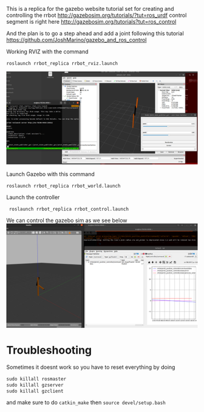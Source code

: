 This is a replica for the gazebo website tutorial set for creating and controlling the rrbot
http://gazebosim.org/tutorials/?tut=ros_urdf
control segment is right here http://gazebosim.org/tutorials?tut=ros_control

And the plan is to go a step ahead and add a joint following this tutorial
https://github.com/JoshMarino/gazebo_and_ros_control


Working RVIZ with the command

```
roslaunch rrbot_replica rrbot_rviz.launch
```
![](screenshots/2020-11-17-16-07-48.png)

Launch Gazebo with this command 

```
roslaunch rrbot_replica rrbot_world.launch
```

Launch the controller 

```
 roslaunch rrbot_replica rrbot_control.launch
```

We can control the gazebo sim as we see below
![](screenshots/2020-11-17-18-54-46.png)


# Troubleshooting

Sometimes it doesnt work so you have to reset everything by doing 
```
sudo killall rosmaster
sudo killall gzserver
sudo killall gzclient
```
 and make sure to do `catkin_make` then `source devel/setup.bash` 